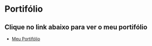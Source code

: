 # Portifólio
## Clique no link abaixo para ver o meu portifólio

- [Meu Portifólio](https://pedrolimacarari.github.io/Portifolio/portifolio.html "Surprise")

